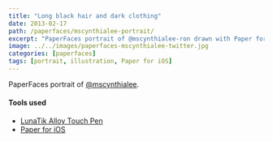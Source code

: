 ```yaml
---
title: "Long black hair and dark clothing"
date: 2013-02-17
path: /paperfaces/mscynthialee-portrait/
excerpt: "PaperFaces portrait of @mscynthialee-ron drawn with Paper for iOS on an iPad."
image: ../../images/paperfaces-mscynthialee-twitter.jpg
categories: [paperfaces]
tags: [portrait, illustration, Paper for iOS]
---
```


PaperFaces portrait of [@mscynthialee](https://twitter.com/mscynthialee).

#### Tools used

- [LunaTik Alloy Touch Pen](https://www.amazon.com/gp/product/B00821TR7G/ref=as_li_ss_tl?ie=UTF8&tag=mademist-20&linkCode=as2&camp=1789&creative=390957&creativeASIN=B00821TR7G)
- [Paper for iOS](https://paper.bywetransfer.com/)
